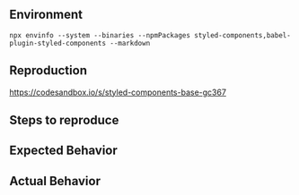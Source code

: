 <!--
🚨HOLD UP PLEASE, BEFORE DELETING THIS TEMPLATE!🚨😁
Thank you for contributing and please follow this guide before creating an issue! 🙌

1. Do you have a usage question?
=============================
- Look for prior or closed issues (but please avoid replying to them if they're old)
- Check the docs: https://www.styled-components.com/docs
- Look for/ask questions on stack overflow: https://stackoverflow.com/questions/ask?tags=styled-components
- Is this about Typescript? TS types are provided by DefinitelyTyped, all issues opened about TS will be closed and referred there.

2. Think you found a bug?
=============================
- Consider submitting a PR with a failing test instead
- Use the "BUG TEMPLATE" below to report a test
- Don't forget to 👉PROVIDE A REPRODUCTION PLEASE 😉 (Codesandbox links are provided and most useful, repositories are ok)
- If you can't provide a reproduction, snippets of code can help, but are incomplete reports

3. Do you have a feature request?
=============================
- Look for old & closed issues (replying might be ok if they're not too old or have no conclusion)
- Otherwise: Remove the template below and provide thoughtful commentary *and code samples* on what this feature means for your product

What will it allow you to do that you can't do today?
How will it make current work-arounds straightforward?
What potential bugs and edge cases does it help to avoid?
Please keep it product-centric.
-->

<!-- BUG TEMPLATE -->
## Environment
<!-- Please run this command inside your project and paste its contents here (it automatically copies to your clipboard) -->
`npx envinfo --system --binaries --npmPackages styled-components,babel-plugin-styled-components --markdown`

## Reproduction

<!-- If you can't reproduce your bug, make sure to add details on how you've set up your project -->
https://codesandbox.io/s/styled-components-base-gc367

## Steps to reproduce

## Expected Behavior

## Actual Behavior

